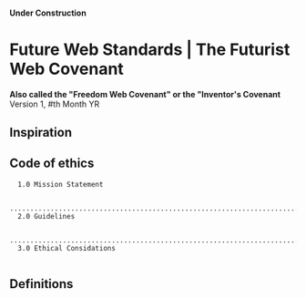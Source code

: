 #### Under Construction

# Future Web Standards | The Futurist Web Covenant
**Also called the "Freedom Web Covenant" or the "Inventor's Covenant**\
Version 1, #th Month YR

## Inspiration

## Code of ethics
```
  1.0 Mission Statement
  
  ...............................................................................
  2.0 Guidelines
  
  ...............................................................................
  3.0 Ethical Considations
  
```
## Definitions
